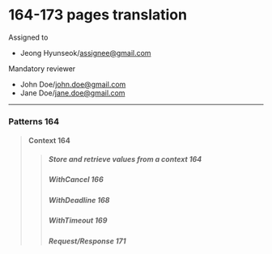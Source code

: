 # 164-173 pages translation

Assigned to

- Jeong Hyunseok/assignee@gmail.com

Mandatory reviewer

- John Doe/john.doe@gmail.com
- Jane Doe/jane.doe@gmail.com

---

### Patterns 164

> #### Context 164
>
> > ##### Store and retrieve values from a context 164
> >
> > ##### WithCancel 166
> >
> > ##### WithDeadline 168
> >
> > ##### WithTimeout 169
> >
> > ##### Request/Response 171
